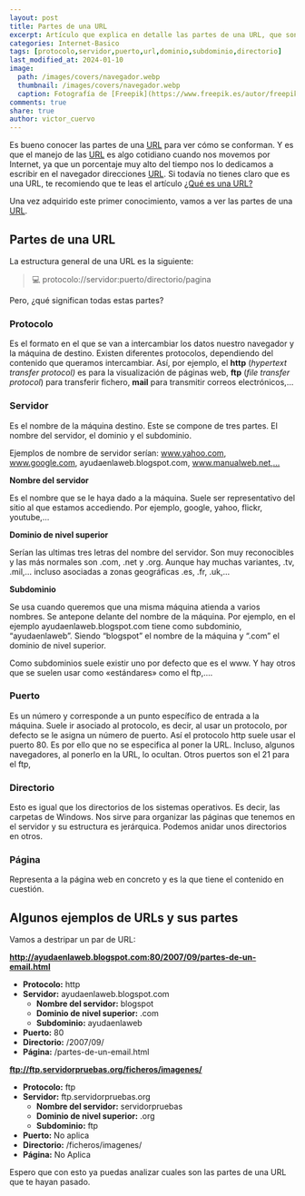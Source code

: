 ```yaml
---
layout: post
title: Partes de una URL
excerpt: Artículo que explica en detalle las partes de una URL, que son protocolo, servidor, puerto, directorio y página.
categories: Internet-Basico
tags: [protocolo,servidor,puerto,url,dominio,subdominio,directorio]
last_modified_at: 2024-01-10
image:
  path: /images/covers/navegador.webp
  thumbnail: /images/covers/navegador.webp
  caption: Fotografía de [Freepik](https://www.freepik.es/autor/freepik)
comments: true
share: true
author: victor_cuervo
---
```


Es bueno conocer las partes de una [URL](https://www.ayudaenlaweb.com/internet-basico/que-es-la-url/) para ver cómo se conforman. Y es que el manejo de las [URL](https://www.ayudaenlaweb.com/internet-basico/que-es-la-url/) es algo cotidiano cuando nos movemos por Internet, ya que un porcentaje muy alto del tiempo nos lo dedicamos a escribir en el navegador direcciones [URL](https://www.ayudaenlaweb.com/internet-basico/que-es-la-url/). Si todavía no tienes claro que es una URL, te recomiendo que te leas el artículo [¿Qué es una URL?](https://www.ayudaenlaweb.com/internet-basico/que-es-la-url/)


Una vez adquirido este primer conocimiento, vamos a ver las partes de una [URL](https://www.ayudaenlaweb.com/internet-basico/que-es-la-url/).


## Partes de una URL


La estructura general de una URL es la siguiente:


> 💻 protocolo://servidor:puerto/directorio/pagina


Pero, ¿qué significan todas estas partes?


### Protocolo


Es el formato en el que se van a intercambiar los datos nuestro navegador y la máquina de destino. Existen diferentes protocolos, dependiendo del contenido que queramos intercambiar. Así, por ejemplo, el **http** (_hypertext transfer protocol)_ es para la visualización de páginas web, **ftp** (_file transfer protocol_) para transferir fichero, **mail** para transmitir correos electrónicos,…


### **Servidor**


Es el nombre de la máquina destino. Este se compone de tres partes. El nombre del servidor, el dominio y el subdominio.


Ejemplos de nombre de servidor serían: www.yahoo.com, www.google.com, ayudaenlaweb.blogspot.com, www.manualweb.net,…


**Nombre del servidor**


Es el nombre que se le haya dado a la máquina. Suele ser representativo del sitio al que estamos accediendo. Por ejemplo, google, yahoo, flickr, youtube,…


**Dominio de nivel superior**


Serían las ultimas tres letras del nombre del servidor. Son muy reconocibles y las más normales son .com, .net y .org. Aunque hay muchas variantes, .tv, .mil,… incluso asociadas a zonas geográficas .es, .fr, .uk,…


**Subdominio**


Se usa cuando queremos que una misma máquina atienda a varios nombres. Se antepone delante del nombre de la máquina. Por ejemplo, en el ejemplo ayudaenlaweb.blogspot.com tiene como subdominio, “ayudaenlaweb”. Siendo “blogspot” el nombre de la máquina y “.com” el dominio de nivel superior.


Como subdominios suele existir uno por defecto que es el www. Y hay otros que se suelen usar como «estándares» como el ftp,….


### **Puerto**


Es un número y corresponde a un punto específico de entrada a la máquina. Suele ir asociado al protocolo, es decir, al usar un protocolo, por defecto se le asigna un número de puerto. Así el protocolo http suele usar el puerto 80. Es por ello que no se especifica al poner la URL. Incluso, algunos navegadores, al ponerlo en la URL, lo ocultan. Otros puertos son el 21 para el ftp,


### **Directorio**


Esto es igual que los directorios de los sistemas operativos. Es decir, las carpetas de Windows. Nos sirve para organizar las páginas que tenemos en el servidor y su estructura es jerárquica. Podemos anidar unos directorios en otros.


### **Página**


Representa a la página web en concreto y es la que tiene el contenido en cuestión.


## Algunos ejemplos de URLs y sus partes


Vamos a destripar un par de URL:


**http://ayudaenlaweb.blogspot.com:80/2007/09/partes-de-un-email.html**

- **Protocolo:** http
- **Servidor:** ayudaenlaweb.blogspot.com
	- **Nombre del servidor:** blogspot
	- **Dominio de nivel superior:** .com
	- **Subdominio:** ayudaenlaweb
- **Puerto:** 80
- **Directorio:** /2007/09/
- **Página:** /partes-de-un-email.html

**ftp://ftp.servidorpruebas.org/ficheros/imagenes/**

- **Protocolo:** ftp
- **Servidor:** ftp.servidorpruebas.org
	- **Nombre del servidor:** servidorpruebas
	- **Dominio de nivel superior:** .org
	- **Subdominio:** ftp
- **Puerto:** No aplica
- **Directorio:** /ficheros/imagenes/
- **Página:** No Aplica

Espero que con esto ya puedas analizar cuales son las partes de una URL que te hayan pasado.

